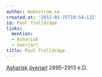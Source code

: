 ```yaml
---
author: Wahnstrom.se
created_at: '2012-01-25T18:54:12Z'
id: Paul Trolldräpe
links:
  mention:
  - Asharisk
  - överjarl
title: Paul Trolldräpe
---
```


[Asharisk][] [överjarl] 2895–2913 e.D.

  [Asharisk]: Asharisk
  [överjarl]: överjarl
